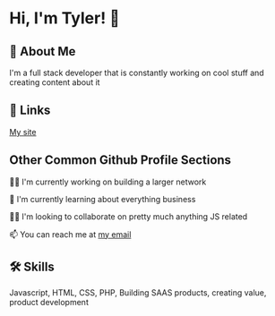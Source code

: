 
# Hi, I'm Tyler! 👋


## 🚀 About Me
I'm a full stack developer that is constantly working on cool stuff and creating content about it


## 🔗 Links
[My site](tyler-richards.com)
## Other Common Github Profile Sections
👩‍💻 I'm currently working on building a larger network

🧠 I'm currently learning about everything business

👯‍♀️ I'm looking to collaborate on pretty much anything JS related

📫 You can reach me at [my email](mailto:tyler@tyler-richards.com)
## 🛠 Skills
Javascript, HTML, CSS, PHP, Building SAAS products, creating value, product development
